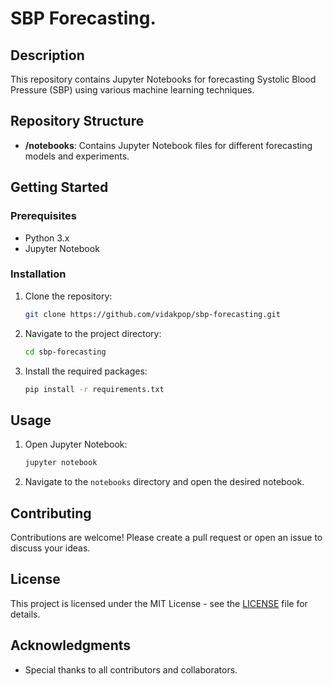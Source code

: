 
# SBP Forecasting.

## Description
This repository contains Jupyter Notebooks for forecasting Systolic Blood Pressure (SBP) using various machine learning techniques.

## Repository Structure
- **/notebooks**: Contains Jupyter Notebook files for different forecasting models and experiments.

## Getting Started
### Prerequisites
- Python 3.x
- Jupyter Notebook

### Installation
1. Clone the repository:
    ```bash
    git clone https://github.com/vidakpop/sbp-forecasting.git
    ```
2. Navigate to the project directory:
    ```bash
    cd sbp-forecasting
    ```
3. Install the required packages:
    ```bash
    pip install -r requirements.txt
    ```

## Usage
1. Open Jupyter Notebook:
    ```bash
    jupyter notebook
    ```
2. Navigate to the `notebooks` directory and open the desired notebook.

## Contributing
Contributions are welcome! Please create a pull request or open an issue to discuss your ideas.

## License
This project is licensed under the MIT License - see the [LICENSE](LICENSE) file for details.

## Acknowledgments
- Special thanks to all contributors and collaborators.
